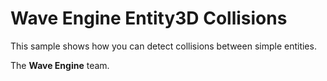 # Wave Engine Entity3D Collisions

This sample shows how you can detect collisions between simple entities. 

The **Wave Engine** team.